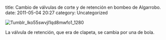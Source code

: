 title:    Cambio de válvulas de corte y de retención en bombeo de Algarrobo.
date:     2011-05-04 20:27
category: Uncategorized

![Tumblr\_lko55swvjl1qd8mwfo1\_1280](http://axaragua.files.wordpress.com/2011/05/tumblr_lko55swvjl1qd8mwfo1_1280-scaled1000.jpg?w=300)

La válvula de retención, que era de clapeta, se cambia por una de bola.
